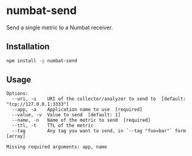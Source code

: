 # numbat-send
Send a single metric to a Numbat receiver.

## Installation
```sh
npm install -g numbat-send
```

## Usage
```
Options:
  --uri, -u    URI of the collector/analyzer to send to  [default: "tcp://127.0.0.1:3333"]
  --app, -a    Application name to use  [required]
  --value, -v  Value to send  [default: 1]
  --name, -n   Name of the metric to send  [required]
  --ttl, -t    TTL of the metric
  --tag        Any tag you want to send, in `--tag "foo=bar"` form  [array]

Missing required arguments: app, name
```
